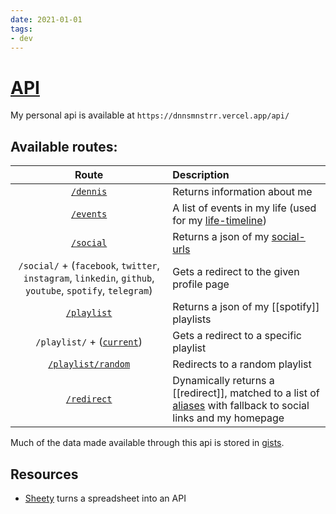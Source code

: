 ```yaml
---
date: 2021-01-01
tags:
- dev
---
```

# [API](https://github.com/dnnsmnstrr/api)

My personal api is available at `https://dnnsmnstrr.vercel.app/api/`

## Available routes:

| Route | Description |
| :-------------: | :------------- |
| [`/dennis`](https://next.muensterer.xyz/api/dennis) | Returns information about me |
| [`/events`](https://next.muensterer.xyz/api/events) | A list of events in my life (used for my [life-timeline](https://dnnsmnstrr.github.io/life)) |
| [`/social`](https://next.muensterer.xyz/api/social) | Returns a json of my [social-urls](https://gist.github.com/dnnsmnstrr/09a2559a9a970de5e8e9e5c2eaf1183b) |
| `/social/` + (`facebook`, `twitter`, `instagram`, `linkedin`, `github`, `youtube`, `spotify`, `telegram`) | Gets a redirect to the given profile page |
| [`/playlist`](https://next.muensterer.xyz/api/playlist) | Returns a json of my [[spotify]] playlists |
| `/playlist/` + ([`current`](https://next.muensterer.xyz/api/playlist/current)) | Gets a redirect to a specific playlist |
| [`/playlist/random`](https://next.muensterer.xyz/api/playlist/random) | Redirects to a random playlist |
| [`/redirect`](https://next.muensterer.xyz/api/redirect) | Dynamically returns a [[redirect]], matched to a list of [aliases](https://github.com/dnnsmnstrr/api/blob/master/pages/api/redirect/redirects.js) with fallback to social links and my homepage |

Much of the data made available through this api is stored in [gists](https://gist.github.com/dnnsmnstrr).

<script src="https://gist.github.com/dnnsmnstrr/a36fa8e855b19e9ebddb8a2878103b04.js"></script>

## Resources
- [Sheety](https://sheety.co/) turns a spreadsheet into an API
